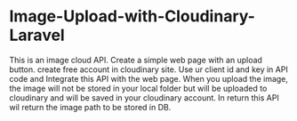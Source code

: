 # Image-Upload-with-Cloudinary-Laravel
This is an image cloud API. Create a simple web page with an upload button. create free account in cloudinary site. Use ur client id and key in API code and Integrate this API with the web page. When you upload the image, the image will not be stored in your local folder but will be uploaded to cloudinary and will be saved in your cloudinary account. In return this API wil return the image path to be stored in DB.
